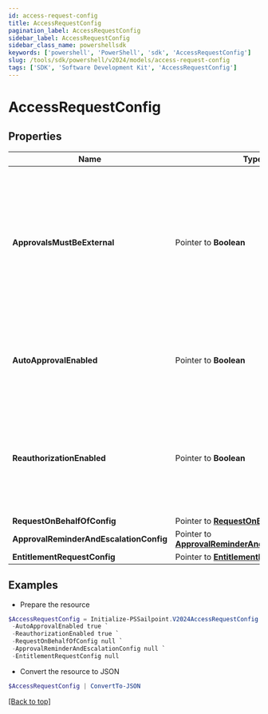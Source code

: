 ```yaml
---
id: access-request-config
title: AccessRequestConfig
pagination_label: AccessRequestConfig
sidebar_label: AccessRequestConfig
sidebar_class_name: powershellsdk
keywords: ['powershell', 'PowerShell', 'sdk', 'AccessRequestConfig'] 
slug: /tools/sdk/powershell/v2024/models/access-request-config
tags: ['SDK', 'Software Development Kit', 'AccessRequestConfig']
---
```



# AccessRequestConfig

## Properties

Name | Type | Description | Notes
------------ | ------------- | ------------- | -------------
**ApprovalsMustBeExternal** |  Pointer to **Boolean** | If this is true, approvals must be processed by an external system. Also, if this is true, it blocks Request Center access requests and returns an error for any user who isn't an org admin. | [optional] [default to $false]
**AutoApprovalEnabled** |  Pointer to **Boolean** | If this is true and the requester and reviewer are the same, the request is automatically approved. | [optional] [default to $false]
**ReauthorizationEnabled** |  Pointer to **Boolean** | If this is true, reauthorization will be enforced for appropriately configured access items. Enablement of this feature is currently in a limited state. | [optional] [default to $false]
**RequestOnBehalfOfConfig** |  Pointer to [**RequestOnBehalfOfConfig**](request-on-behalf-of-config) |  | [optional] 
**ApprovalReminderAndEscalationConfig** |  Pointer to [**ApprovalReminderAndEscalationConfig**](approval-reminder-and-escalation-config) |  | [optional] 
**EntitlementRequestConfig** |  Pointer to [**EntitlementRequestConfig1**](entitlement-request-config1) |  | [optional] 

## Examples

- Prepare the resource
```powershell
$AccessRequestConfig = Initialize-PSSailpoint.V2024AccessRequestConfig  -ApprovalsMustBeExternal true `
 -AutoApprovalEnabled true `
 -ReauthorizationEnabled true `
 -RequestOnBehalfOfConfig null `
 -ApprovalReminderAndEscalationConfig null `
 -EntitlementRequestConfig null
```

- Convert the resource to JSON
```powershell
$AccessRequestConfig | ConvertTo-JSON
```


[[Back to top]](#) 

